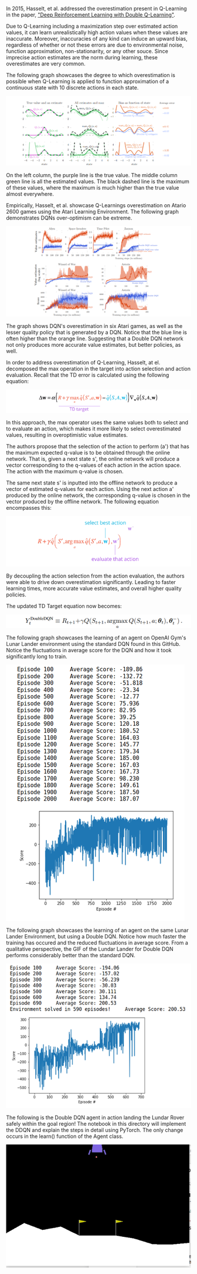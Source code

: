 
In 2015, Hasselt, et al. addressed the overestimation present in Q-Learning in the paper, ["Deep Reinforcement Learning with Double Q-Learning"](https://arxiv.org/pdf/1509.06461.pdf).

Due to Q-Learning including a maximization step over estimated action values, it can learn unrealistically high action values when these values are inaccurate. Moreover, inaccuracies of any kind can induce an upward bias, regardless of whether or not these errors are due to environmental noise, function approximation, non-stationarity, or any other souce. Since imprecise action estimates are the norm during learning, these overestimates are very common. 

The following graph showcases the degree to which overestimation is possible when Q-Learning is applied to function approximation of a continuous state with 10 discrete actions in each state. 


![Alt text](images/dqn_overestimation.PNG)


On the left column, the purple line is the true value. The middle column green line is all the estimated values. The black dashed line is the maximum of these values, where the maximum is much higher than the true value almost everywhere. 

Empirically, Hasselt, et al. showcase Q-Learnings overestimation on Atario 2600 games using the Atari Learning Environment. The following graph demonstrates DQNs over-optimism can be extreme. 


![Alt text](images/atari_graph.PNG)


The graph shows DQN's overestimation in six Atari games, as well as the lesser quality policy that is generated by a DQN. Notice that the blue line is often higher than the orange line. Suggesting that a Double DQN network not only produces more accurate value estimates, but better policies, as well.

In order to address overestimation of Q-Learning, Hasselt, at el. decomposed the max operation in the target into action selection and action evaluation. Recall that the TD error is calculated using the following equation: 

![Alt text](images/td_target.PNG)

In this approach, the max operator uses the same values both to select and to evaluate an action, which makes it more likely to select overestimated values, resulting in overoptimistic value estimates. 

The authors propose that the selection of the action to perform (a') that has the maximum expected q-value is to be obtained through the online network. That is, given a next state s', the online network will produce a vector corresponding to the q-values of each action in the action space. The action with the maximum q-value is chosen.

The same next state s' is inputted into the offline network to produce a vector of estimated q-values for each action. Using the next action a' produced by the online network, the corresponding q-value is chosen in the vector produced by the offline network. The following equation encompasses this:


![Alt text](images/new_td_error.PNG)


By decoupling the action selection from the action evaluation, the authors were able to drive down overestimation significantly. Leading to faster learning times, more accurate value estimates, and overall higher quality policies. 

The updated TD Target equation now becomes: 




![Alt text](images/new_td_target.PNG)





The following graph showcases the learning of an agent on OpenAI Gym's Lunar Lander environment using the standard DQN found in this GitHub. Notice the fluctuations in average score for the DQN and how it took significantly long to train.



![Alt text](images/dqn_training.png)



The following graph showcases the learning of an agent on the same Lunar Lander Environment, but using a Double DQN. Notice how much faster the training has occured and the reduced fluctuations in average score. From a qualitative perspective, the GIF of the Lundar Lander for Double DQN performs considerably better than the standard DQN.



 ![Alt text](images/ddqn_training_graph.png)
 


The following is the Double DQN agent in action landing the Lundar Rover safely within the goal region! The notebook in this directory will implement the DDQN and explain the steps in detail using PyTorch. The only change occurs in the learn() function of the Agent class. 


![](images/lunar_lander_ddqn.gif)



